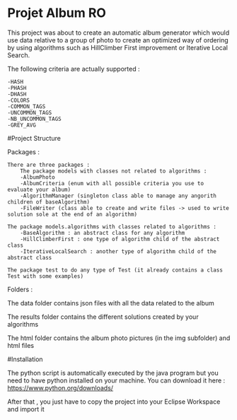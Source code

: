 # Projet Album RO

This project was about to create an automatic album generator which would use data relative to a group of photo to create an optimized way of
ordering by using algorithms such as HillClimber First improvement or Iterative Local Search.

The following criteria are actually supported :

	-HASH
	-PHASH
	-DHASH
	-COLORS
	-COMMON_TAGS
	-UNCOMMON_TAGS
	-NB_UNCOMMON_TAGS
	-GREY_AVG


#Project Structure

Packages :


	There are three packages :
		The package models with classes not related to algorithms :
		-AlbumPhoto
		-AlbumCriteria (enum with all possible criteria you use to evaluate your album)
		-AlgorithmManager (singleton class able to manage any angorith children of baseAlgorithm)
		-FileWriter (class able to create and write files -> used to write solution sole at the end of an algorithm)
		
	The package models.algorithms with classes related to algorithms :
		-BaseAlgorithm : an abstract class for any algorithm
		-HillClimberFirst : one type of algorithm child of the abstract class
		-IterativeLocalSearch : another type of algorithm child of the abstract class
		
	The package test to do any type of Test (it already contains a class Test with some examples)

Folders :


The data folder contains json files with all the data related to the album

The results folder contains the different solutions created by your algorithms

The html folder contains the album photo pictures (in the img subfolder) and html files


#Installation

The python script is automatically executed by the java program but you need to have python installed on your machine. You can download it here :
https://www.python.org/downloads/

After that , you just have to copy the project into your Eclipse Workspace and import it